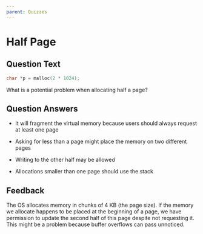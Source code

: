 ```yaml
---
parent: Quizzes
---
```


# Half Page

## Question Text

```c
char *p = malloc(2 * 1024);
```

What is a potential problem when allocating half a page?

## Question Answers

- It will fragment the virtual memory because users should always request at least one page

- Asking for less than a page might place the memory on two different pages

+ Writing to the other half may be allowed

- Allocations smaller than one page should use the stack

## Feedback

The OS allocates memory in chunks of 4 KB (the page size).
If the memory we allocate happens to be placed at the beginning of a page, we have permission to update the second half of this page despite not requesting it.
This might be a problem because buffer overflows can pass unnoticed.
